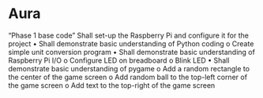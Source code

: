 # Aura
“Phase 1 base code”
Shall set-up the Raspberry Pi and configure it for the project
• Shall demonstrate basic understanding of Python coding
o Create simple unit conversion program
• Shall demonstrate basic understanding of Raspberry Pi I/O
o Configure LED on breadboard
o Blink LED
• Shall demonstrate basic understanding of pygame
o Add a random rectangle to the center of the game screen
o Add random ball to the top-left corner of the game screen
o Add text to the top-right of the game screen
